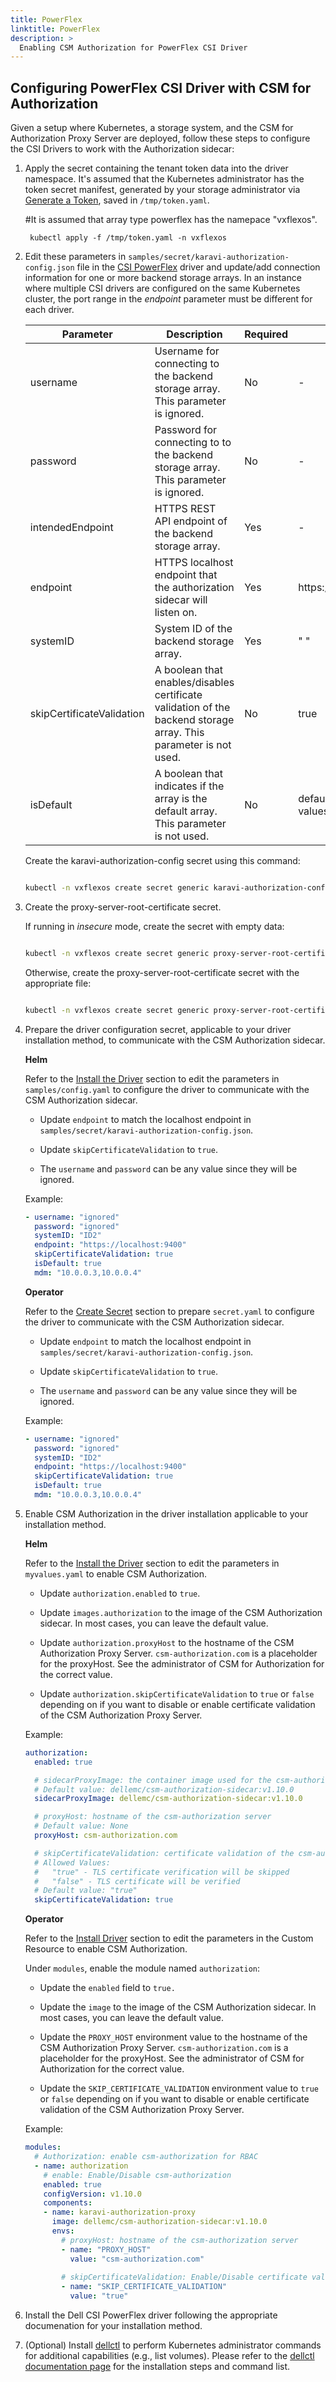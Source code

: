 ```yaml
---
title: PowerFlex
linktitle: PowerFlex
description: >
  Enabling CSM Authorization for PowerFlex CSI Driver
---
```


## Configuring PowerFlex CSI Driver with CSM for Authorization

Given a setup where Kubernetes, a storage system, and the CSM for Authorization Proxy Server are deployed, follow these steps to configure the CSI Drivers to work with the Authorization sidecar:

1. Apply the secret containing the tenant token data into the driver namespace. It's assumed that the Kubernetes administrator has the token secret manifest, generated by your storage administrator via [Generate a Token](../proxy-server/#generate-a-token), saved in `/tmp/token.yaml`.
   
   #It is assumed that array type powerflex has the namepace "vxflexos".
   ```console
    kubectl apply -f /tmp/token.yaml -n vxflexos
   ```

2. Edit these parameters in `samples/secret/karavi-authorization-config.json` file in the [CSI PowerFlex](https://github.com/dell/csi-powerflex/tree/main/samples) driver and update/add connection information for one or more backend storage arrays. In an instance where multiple CSI drivers are configured on the same Kubernetes cluster, the port range in the *endpoint* parameter must be different for each driver.

   | Parameter | Description | Required | Default |
   | --------- | ----------- | -------- |-------- |
   | username | Username for connecting to the backend storage array. This parameter is ignored. | No | - |
   | password | Password for connecting to to the backend storage array. This parameter is ignored. | No | - |
   | intendedEndpoint | HTTPS REST API endpoint of the backend storage array. | Yes | - |
   | endpoint | HTTPS localhost endpoint that the authorization sidecar will listen on. | Yes | https://localhost:9400 |
   | systemID | System ID of the backend storage array. | Yes | " " |
   | skipCertificateValidation  | A boolean that enables/disables certificate validation of the backend storage array. This parameter is not used. | No | true |
   | isDefault | A boolean that indicates if the array is the default array. This parameter is not used. | No | default value from values.yaml |

    Create the karavi-authorization-config secret using this command:

    ```bash
    
    kubectl -n vxflexos create secret generic karavi-authorization-config --from-file=config=samples/secret/karavi-authorization-config.json -o yaml --dry-run=client | kubectl apply -f -
    ```

3. Create the proxy-server-root-certificate secret.

    If running in *insecure* mode, create the secret with empty data:

      ```bash
      
      kubectl -n vxflexos create secret generic proxy-server-root-certificate --from-literal=rootCertificate.pem= -o yaml --dry-run=client | kubectl apply -f -
      ```

    Otherwise, create the proxy-server-root-certificate secret with the appropriate file:

      ```bash
      
      kubectl -n vxflexos create secret generic proxy-server-root-certificate --from-file=rootCertificate.pem=/path/to/rootCA -o yaml --dry-run=client | kubectl apply -f -
      ```

4. Prepare the driver configuration secret, applicable to your driver installation method, to communicate with the CSM Authorization sidecar.

    **Helm**

    Refer to the [Install the Driver](../../../deployment/helm/drivers/installation/powerflex/#install-the-driver) section to edit the parameters in `samples/config.yaml` to configure the driver to communicate with the CSM Authorization sidecar.

    - Update `endpoint` to match the localhost endpoint in `samples/secret/karavi-authorization-config.json`.

    - Update `skipCertificateValidation` to `true`.

    - The `username` and `password` can be any value since they will be ignored.

    Example:

    ```yaml
    - username: "ignored"
      password: "ignored"
      systemID: "ID2"
      endpoint: "https://localhost:9400"
      skipCertificateValidation: true 
      isDefault: true 
      mdm: "10.0.0.3,10.0.0.4"
    ```


    **Operator**

    Refer to the [Create Secret](../../../deployment/csmoperator/drivers/powerflex/#create-secret) section to prepare `secret.yaml` to configure the driver to communicate with the CSM Authorization sidecar.

    - Update `endpoint` to match the localhost endpoint in `samples/secret/karavi-authorization-config.json`.

    - Update `skipCertificateValidation` to `true`.

    - The `username` and `password` can be any value since they will be ignored.

    Example:

    ```yaml
    - username: "ignored"
      password: "ignored"
      systemID: "ID2"
      endpoint: "https://localhost:9400"
      skipCertificateValidation: true 
      isDefault: true 
      mdm: "10.0.0.3,10.0.0.4"
    ```

5. Enable CSM Authorization in the driver installation applicable to your installation method.

    **Helm**

    Refer to the [Install the Driver](../../../deployment/helm/drivers/installation/powerflex/#install-the-driver) section to edit the parameters in `myvalues.yaml` to enable CSM Authorization.

    - Update `authorization.enabled` to `true`.
    
    - Update `images.authorization` to the image of the CSM Authorization sidecar. In most cases, you can leave the default value.

    - Update `authorization.proxyHost` to the hostname of the CSM Authorization Proxy Server. `csm-authorization.com` is a placeholder for the proxyHost. See the administrator of CSM for Authorization for the correct value.
    
    - Update `authorization.skipCertificateValidation` to `true` or `false` depending on if you want to disable or enable certificate validation of the CSM Authorization Proxy Server.

    Example:

    ```yaml
    authorization:
      enabled: true

      # sidecarProxyImage: the container image used for the csm-authorization-sidecar.
      # Default value: dellemc/csm-authorization-sidecar:v1.10.0
      sidecarProxyImage: dellemc/csm-authorization-sidecar:v1.10.0

      # proxyHost: hostname of the csm-authorization server
      # Default value: None
      proxyHost: csm-authorization.com

      # skipCertificateValidation: certificate validation of the csm-authorization server
      # Allowed Values:
      #   "true" - TLS certificate verification will be skipped
      #   "false" - TLS certificate will be verified 
      # Default value: "true" 
      skipCertificateValidation: true
    ```

    **Operator**

    Refer to the [Install Driver](../../../deployment/csmoperator/drivers/powerflex/#install-driver) section to edit the parameters in the Custom Resource to enable CSM Authorization.

    Under `modules`, enable the module named `authorization`:

    - Update the `enabled` field to `true.`

    - Update the `image` to the image of the CSM Authorization sidecar. In most cases, you can leave the default value.

    - Update the `PROXY_HOST` environment value to the hostname of the CSM Authorization Proxy Server. `csm-authorization.com` is a placeholder for the proxyHost. See the administrator of CSM for Authorization for the correct value.

    - Update the `SKIP_CERTIFICATE_VALIDATION` environment value to `true` or `false` depending on if you want to disable or enable certificate validation of the CSM Authorization Proxy Server.

    Example: 

    ```yaml
    modules:
      # Authorization: enable csm-authorization for RBAC
      - name: authorization
        # enable: Enable/Disable csm-authorization
        enabled: true
        configVersion: v1.10.0
        components:
        - name: karavi-authorization-proxy
          image: dellemc/csm-authorization-sidecar:v1.10.0
          envs:
            # proxyHost: hostname of the csm-authorization server
            - name: "PROXY_HOST"
              value: "csm-authorization.com"
          
            # skipCertificateValidation: Enable/Disable certificate validation of the csm-authorization server       
            - name: "SKIP_CERTIFICATE_VALIDATION"
              value: "true"
    ```

6. Install the Dell CSI PowerFlex driver following the appropriate documenation for your installation method.

7. (Optional) Install [dellctl](../../../support/cli/_index.md/#installation-instructions) to perform Kubernetes administrator commands for additional capabilities (e.g., list volumes). Please refer to the [dellctl documentation page](../../../support/cli) for the installation steps and command list.